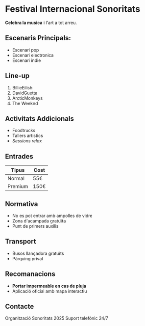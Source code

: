 # Festival Internacional Sonoritats

**Celebra la musica** i l'art a tot arreu.

## Escenaris Principals:
* Escenari pop
* Escenari electronica
* Escenari indie

## Line-up
1. BillieEilish
1. DavidGuetta
1. ArcticMonkeys
1. The Weeknd

## Activitats Addicionals
* Foodtrucks
* Tallers artistics
* *Sessions relax*

## Entrades
|Tipus|Cost|
|---|---|
|Normal|55€|
|Premium|150€|

## Normativa
* No es pot entrar amb ampolles de vidre
* Zona d'acampada gratuïta
* Punt de primers auxilis

## Transport
* Busos llançadora gratuïts
* Pàrquing privat

## Recomanacions
* **Portar impermeable en cas de pluja**
* Aplicació oficial amb mapa interactiu

## Contacte
Organització Sonoritats 2025
Suport telefònic 24/7

